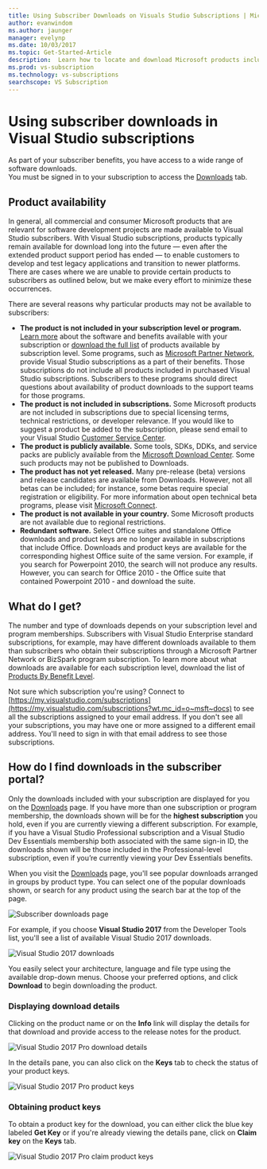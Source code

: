 ```yaml
---
title: Using Subscriber Downloads on Visuals Studio Subscriptions | Microsoft Docs
author: evanwindom
ms.author: jaunger
manager: evelynp
ms.date: 10/03/2017
ms.topic: Get-Started-Article
description:  Learn how to locate and download Microsoft products included with your Visual Studio subscription.  
ms.prod: vs-subscription
ms.technology: vs-subscriptions
searchscope: VS Subscription
---
```


# Using subscriber downloads in Visual Studio subscriptions
As part of your subscriber benefits, you have access to a wide range of software downloads.  
You must be signed in to your subscription to access the [Downloads](https://my.visualstudio.com/downloads?wt.mc_id=o~msft~docs) tab. 

## Product availability
In general, all commercial and consumer Microsoft products that are relevant for software development projects are made available to Visual Studio subscribers. With Visual Studio subscriptions, products typically remain available for download long into the future — even after the extended product support period has ended — to enable customers to develop and test legacy applications and transition to newer platforms. There are cases where we are unable to provide certain products to subscribers as outlined below, but we make every effort to minimize these occurrences.

There are several reasons why particular products may not be available to subscribers:

- **The product is not included in your subscription level or program.** [Learn more](https://www.visualstudio.com/vs/pricing/) about the software and benefits available with your subscription or [download the full list](https://download.microsoft.com/download/1/5/4/15454442-CF17-47B9-A65D-DF84EF88511B/Products_by_Benefit_Level.xlsx) of products available by subscription level. Some programs, such as [Microsoft Partner Network](https://partner.microsoft.com/), provide Visual Studio subscriptions as a part of their benefits.  Those subscriptions do not include all products included in purchased Visual Studio subscriptions. Subscribers to these programs should direct questions about availability of product downloads to the support teams for those programs.
- **The product is not included in subscriptions.** Some Microsoft products are not included in subscriptions due to special licensing terms, technical restrictions, or developer relevance. If you would like to suggest a product be added to the subscription, please send email to your Visual Studio [Customer Service Center](https://www.visualstudio.com/subscriptions/support/).
- **The product is publicly available.** Some tools, SDKs, DDKs, and service packs are publicly available from the [Microsoft Download Center](https://www.microsoft.com/download). Some such products may not be published to Downloads.
- **The product has not yet released.**  Many pre-release (beta) versions and release candidates are available from Downloads. However, not all betas can be included; for instance, some betas require special registration or eligibility. For more information about open technical beta programs, please visit [Microsoft Connect](http://connect.microsoft.com/).
- **The product is not available in your country.** Some Microsoft products are not available due to regional restrictions.
- **Redundant software.** Select Office suites and standalone Office downloads and product keys are no longer available in subscriptions that include Office. Downloads and product keys are available for the corresponding highest Office suite of the same version.  For example, if you search for Powerpoint 2010, the search will not produce any results.  However, you can search for Office 2010 - the Office suite that contained Powerpoint 2010 - and download the suite.  

## What do I get?
The number and type of downloads depends on your subscription level and program memberships.  Subscribers with Visual Studio Enterprise standard subscriptions, for example, may have different downloads available to them than subscribers who obtain their subscriptions through a Microsoft Partner Network or BizSpark program subscription.  To learn more about what downloads are available for each subscription level, download the list of [Products By Benefit Level](https://download.microsoft.com/download/1/5/4/15454442-CF17-47B9-A65D-DF84EF88511B/Products_by_Benefit_Level.xlsx).

Not sure which subscription you're using?  Connect to [https://my.visualstudio.com/subscriptions](https://my.visualstudio.com/subscriptions?wt.mc_id=o~msft~docs) to see all the subscriptions assigned to your email address. If you don't see all your subscriptions, you may have one or more assigned to a different email address.  You'll need to sign in with that email address to see those subscriptions. 

## How do I find downloads in the subscriber portal? 
Only the downloads included with your subscription are displayed for you on the [Downloads](https://my.visualstudio.com/downloads/featured) page.  If you have more than one subscription or program membership, the downloads shown will be for the **highest subscription** you hold, even if you are currently viewing a different subscription.  For example, if you have a Visual Studio Professional subscription and a Visual Studio Dev Essentials membership both associated with the same sign-in ID, the downloads shown will be those included in the Professional-level subscription, even if you’re currently viewing your Dev Essentials benefits.  

When you visit the [Downloads](https://my.visualstudio.com/downloads/featured?wt.mc_id=o~msft~docs) page, you'll see popular downloads arranged in groups by product type.  You can select one of the popular downloads shown, or search for any product using the search bar at the top of the page. 

![Subscriber downloads page](_img\subscriber-downloads\subscriber-downloads-resized.png)

For example, if you choose **Visual Studio 2017** from the Developer Tools list, you'll see a list of available Visual Studio 2017 downloads. 

![Visual Studio 2017 downloads](_img\subscriber-downloads\vs2017-new-UI.png)

You easily select your architecture, language and file type using the available drop-down menus. Choose your preferred options, and click **Download** to begin downloading the product. 

### Displaying download details
Clicking on the product name or on the **Info** link will display the details for that download and provide access to the release notes for the product.  

![Visual Studio 2017 Pro download details](_img\subscriber-downloads\vs2017-pro-details.png) 

In the details pane, you can also click on the **Keys** tab to check the status of your product keys. 

![Visual Studio 2017 Pro product keys](_img\subscriber-downloads\vs2017-pro-keys.png) 

### Obtaining product keys
To obtain a product key for the download, you can either click the blue key labeled **Get Key** or if you're already viewing the details pane, click on **Claim key** on the **Keys** tab.  

![Visual Studio 2017 Pro claim product keys](_img\subscriber-downloads\vs2017-pro-claim-keys.png) 
